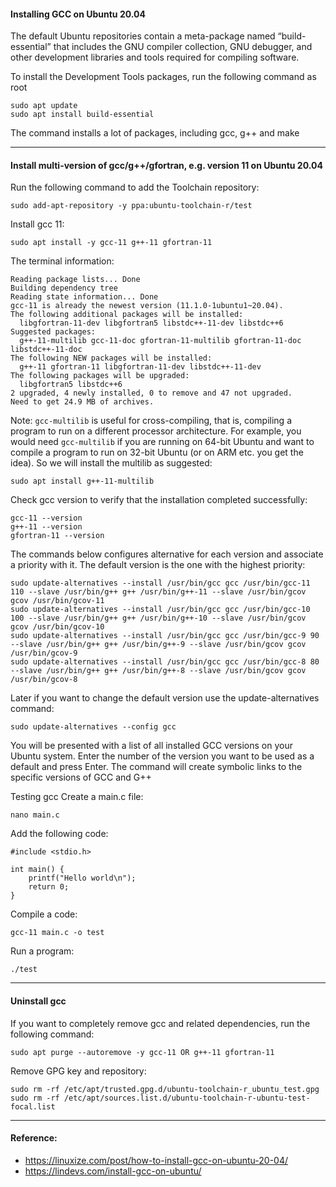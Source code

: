 #### Installing GCC on Ubuntu 20.04
The default Ubuntu repositories contain a meta-package named “build-essential” that includes the GNU compiler collection, GNU debugger, and other development libraries and tools required for compiling software.

To install the Development Tools packages, run the following command as root 
```
sudo apt update
sudo apt install build-essential
```
The command installs a lot of packages, including gcc, g++ and make
______

#### Install multi-version of gcc/g++/gfortran, e.g. version 11 on Ubuntu 20.04
Run the following command to add the Toolchain repository:

```
sudo add-apt-repository -y ppa:ubuntu-toolchain-r/test
```

Install gcc 11:
```
sudo apt install -y gcc-11 g++-11 gfortran-11
```
The terminal information:
```
Reading package lists... Done
Building dependency tree
Reading state information... Done
gcc-11 is already the newest version (11.1.0-1ubuntu1~20.04).
The following additional packages will be installed:
  libgfortran-11-dev libgfortran5 libstdc++-11-dev libstdc++6
Suggested packages:
  g++-11-multilib gcc-11-doc gfortran-11-multilib gfortran-11-doc libstdc++-11-doc
The following NEW packages will be installed:
  g++-11 gfortran-11 libgfortran-11-dev libstdc++-11-dev
The following packages will be upgraded:
  libgfortran5 libstdc++6
2 upgraded, 4 newly installed, 0 to remove and 47 not upgraded.
Need to get 24.9 MB of archives.
```

Note: ```gcc-multilib``` is useful for cross-compiling, that is, compiling a program to run on a different processor architecture. For example, you would need ```gcc-multilib``` if you are running on 64-bit Ubuntu and want to compile a program to run on 32-bit Ubuntu (or on ARM etc. you get the idea). So we will install the multilib as suggested:
```
sudo apt install g++-11-multilib
```

Check gcc version to verify that the installation completed successfully:
```
gcc-11 --version
g++-11 --version
gfortran-11 --version
```
The commands below configures alternative for each version and associate a priority with it. The default version is the one with the highest priority:
```
sudo update-alternatives --install /usr/bin/gcc gcc /usr/bin/gcc-11 110 --slave /usr/bin/g++ g++ /usr/bin/g++-11 --slave /usr/bin/gcov gcov /usr/bin/gcov-11
sudo update-alternatives --install /usr/bin/gcc gcc /usr/bin/gcc-10 100 --slave /usr/bin/g++ g++ /usr/bin/g++-10 --slave /usr/bin/gcov gcov /usr/bin/gcov-10
sudo update-alternatives --install /usr/bin/gcc gcc /usr/bin/gcc-9 90 --slave /usr/bin/g++ g++ /usr/bin/g++-9 --slave /usr/bin/gcov gcov /usr/bin/gcov-9
sudo update-alternatives --install /usr/bin/gcc gcc /usr/bin/gcc-8 80 --slave /usr/bin/g++ g++ /usr/bin/g++-8 --slave /usr/bin/gcov gcov /usr/bin/gcov-8
```
Later if you want to change the default version use the update-alternatives command:
```
sudo update-alternatives --config gcc
```
You will be presented with a list of all installed GCC versions on your Ubuntu system. Enter the number of the version you want to be used as a default and press Enter. The command will create symbolic links to the specific versions of GCC and G++




Testing gcc
Create a main.c file:
```
nano main.c
```
Add the following code:
```
#include <stdio.h>

int main() {
    printf("Hello world\n");
    return 0;
}
```

Compile a code:
```
gcc-11 main.c -o test
```
Run a program:
```
./test
```
______________

#### Uninstall gcc
If you want to completely remove gcc and related dependencies, run the following command:
```
sudo apt purge --autoremove -y gcc-11 OR g++-11 gfortran-11
```
Remove GPG key and repository:
```
sudo rm -rf /etc/apt/trusted.gpg.d/ubuntu-toolchain-r_ubuntu_test.gpg
sudo rm -rf /etc/apt/sources.list.d/ubuntu-toolchain-r-ubuntu-test-focal.list
```

___________
#### Reference:
* https://linuxize.com/post/how-to-install-gcc-on-ubuntu-20-04/
* https://lindevs.com/install-gcc-on-ubuntu/
